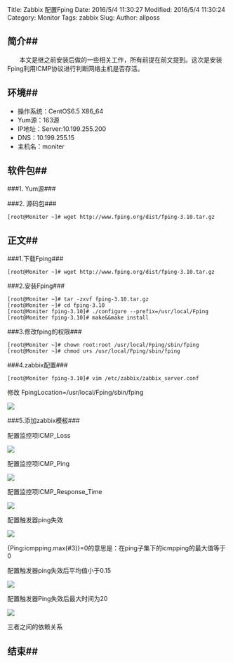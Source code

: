Title: Zabbix 配置Fping
Date: 2016/5/4 11:30:27 
Modified: 2016/5/4 11:30:24 
Category: Monitor
Tags: zabbix
Slug: 
Author: allposs

## 简介##
&#160; &#160; &#160; &#160;本文是继之前安装后做的一些相关工作，所有前提在前文提到。这次是安装Fping利用ICMP协议进行判断网络主机是否存活。

## 环境##


+ 操作系统：CentOS6.5 X86_64
+ Yum源：163源
+ IP地址：Server:10.199.255.200
+ DNS：10.199.255.15
+ 主机名：moniter

## 软件包##

###1. Yum源###

###2. 源码包###

	[root@Moniter ~]# wget http://www.fping.org/dist/fping-3.10.tar.gz



## 正文##

###1.下载Fping###

	[root@Moniter ~]# wget http://www.fping.org/dist/fping-3.10.tar.gz

###2.安装Fping###

	[root@Moniter ~]# tar -zxvf fping-3.10.tar.gz 
	[root@Moniter ~]# cd fping-3.10
	[root@Moniter fping-3.10]# ./configure --prefix=/usr/local/Fping
	[root@Moniter fping-3.10]# make&&make install

###3.修改fping的权限###

	[root@Moniter ~]# chown root:root /usr/local/Fping/sbin/fping
	[root@Moniter ~]# chmod u+s /usr/local/Fping/sbin/fping

###4.zabbix配置###

	[root@Moniter fping-3.10]# vim /etc/zabbix/zabbix_server.conf
修改
	FpingLocation=/usr/local/Fping/sbin/fping

![](http://image.allposs.cn/20151231001.png)

###5.添加zabbix模板###

配置监控项ICMP_Loss

![](http://image.allposs.cn/20151231002.png)

配置监控项ICMP_Ping

![](http://image.allposs.cn/20151231003.png)

配置监控项ICMP_Response_Time

![](http://image.allposs.cn/20151231004.png)

配置触发器ping失效

![](http://image.allposs.cn/20151231005.png)

{Ping:icmpping.max(#3)}=0的意思是：在ping子集下的icmpping的最大值等于0


配置触发器ping失效后平均值小于0.15

![](http://image.allposs.cn/20151231006.png)

配置触发器Ping失效后最大时间为20

![](http://image.allposs.cn/20151231007.png)

三者之间的依赖关系


## 结束##